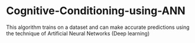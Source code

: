 # Cognitive-Conditioning-using-ANN
This algorithm trains on a dataset and can make accurate predictions using the technique of Artificial Neural Networks (Deep learning)
